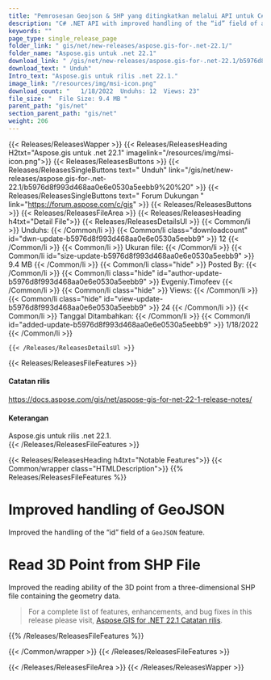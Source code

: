 ```yaml
---
title: "Pemrosesan Geojson & SHP yang ditingkatkan melalui API untuk C#, .NET Apps"
description: "C# .NET API with improved handling of the “id” field of a GeoJSON feature. Better reading ability of 3D point from a 3D SHP file containing the geometry data."
keywords: ""
page_type: single_release_page
folder_link: " gis/net/new-releases/aspose.gis-for-.net-22.1/"
folder_name: "Aspose.gis untuk .net 22.1"
download_link: " /gis/net/new-releases/aspose.gis-for-.net-22.1/b5976d8f993d468aa0e6e0530a5eebb9"
download_text: " Unduh"
Intro_text: "Aspose.gis untuk rilis .net 22.1."
image_link: "/resources/img/msi-icon.png"
download_count: "   1/18/2022  Unduhs: 12  Views: 23"
file_size: "  File Size: 9.4 MB "
parent_path: "gis/net"
section_parent_path: "gis/net"
weight: 206
---
```


{{< Releases/ReleasesWapper >}}
{{< Releases/ReleasesHeading H2txt="Aspose.gis untuk .net 22.1" imagelink="/resources/img/msi-icon.png">}}
{{< Releases/ReleasesButtons >}}
{{< Releases/ReleasesSingleButtons text=" Unduh" link="/gis/net/new-releases/aspose.gis-for-.net-22.1/b5976d8f993d468aa0e6e0530a5eebb9%20%20" >}}
{{< Releases/ReleasesSingleButtons text=" Forum Dukungan " link="https://forum.aspose.com/c/gis" >}}
{{< Releases/ReleasesButtons >}}
{{< Releases/ReleasesFileArea >}}
{{< Releases/ReleasesHeading h4txt="Detail File">}}
{{< Releases/ReleasesDetailsUl >}}
{{< Common/li  >}} Unduhs: {{< /Common/li >}}
{{< Common/li class="downloadcount" id="dwn-update-b5976d8f993d468aa0e6e0530a5eebb9" >}} 12 {{< /Common/li >}}
{{< Common/li  >}} Ukuran file: {{< /Common/li >}}
{{< Common/li id="size-update-b5976d8f993d468aa0e6e0530a5eebb9" >}} 9.4 MB {{< /Common/li >}}
{{< Common/li  class="hide" >}} Posted By: {{< /Common/li >}}
{{< Common/li class="hide" id="author-update-b5976d8f993d468aa0e6e0530a5eebb9" >}} Evgeniy.Timofeev {{< /Common/li >}}
{{< Common/li class="hide"  >}} Views: {{< /Common/li >}}
{{< Common/li class="hide" id="view-update-b5976d8f993d468aa0e6e0530a5eebb9" >}} 24 {{< /Common/li >}}
{{< Common/li  >}} Tanggal Ditambahkan: {{< /Common/li >}}
{{< Common/li id="added-update-b5976d8f993d468aa0e6e0530a5eebb9" >}} 1/18/2022 {{< /Common/li >}}

    {{< /Releases/ReleasesDetailsUl >}}

{{< Releases/ReleasesFileFeatures >}}
<h4>Catatan rilis</h4><div><a href="https://docs.aspose.com/gis/net/aspose-gis-for-net-22-1-release-notes/">https://docs.aspose.com/gis/net/aspose-gis-for-net-22-1-release-notes/</a></div><h4>Keterangan</h4><div class="HTMLDescription">Aspose.gis untuk rilis .net 22.1.</div>
{{< /Releases/ReleasesFileFeatures >}}

{{< Releases/ReleasesHeading h4txt="Notable Features">}}
{{< Common/wrapper class="HTMLDescription">}}
{{% Releases/ReleasesFileFeatures %}}

# Improved handling of GeoJSON

Improved the handling of the “id” field of a `GeoJSON` feature.

# Read 3D Point from SHP File

Improved the reading ability of the 3D point from a three-dimensional SHP file containing the geometry data.

> For a complete list of features, enhancements, and bug fixes in this release please visit, [Aspose.GIS for .NET 22.1 Catatan rilis](https://docs.aspose.com/gis/net/aspose-gis-for-net-22-1-release-notes/).

{{% /Releases/ReleasesFileFeatures %}}

{{< /Common/wrapper >}}
{{< /Releases/ReleasesFileFeatures >}}

{{< /Releases/ReleasesFileArea >}}
{{< /Releases/ReleasesWapper >}}
